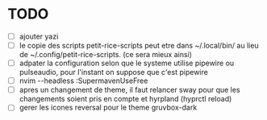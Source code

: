 # TODO

- [ ] ajouter yazi
- [ ] le copie des scripts petit-rice-scripts peut etre dans ~/.local/bin/ au lieu de ~/.config/petit-rice-scripts. (ce sera mieux ainsi)
- [ ] adpater la configuration selon que le systeme utilise pipewire ou pulseaudio, pour l'instant on suppose que c'est pipewire
- [ ]  nvim --headless :SupermavenUseFree
- [ ] apres un changement de theme, il faut relancer sway pour que les changements soient pris en compte et hyrpland (hyprctl reload)
- [ ] gerer les icones  reversal pour le theme gruvbox-dark
